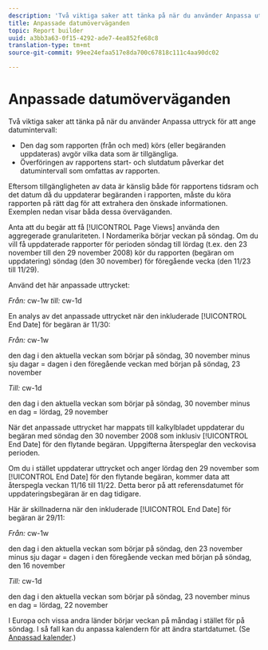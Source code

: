 ```yaml
---
description: 'Två viktiga saker att tänka på när du använder Anpassa uttryck för att ange datumintervall '
title: Anpassade datumöverväganden
topic: Report builder
uuid: a3bb3a63-0f15-4292-ade7-4ea852fe68c8
translation-type: tm+mt
source-git-commit: 99ee24efaa517e8da700c67818c111c4aa90dc02

---
```



# Anpassade datumöverväganden

Två viktiga saker att tänka på när du använder Anpassa uttryck för att ange datumintervall:

* Den dag som rapporten (från och med) körs (eller begäranden uppdateras) avgör vilka data som är tillgängliga.
* Överföringen av rapportens start- och slutdatum påverkar det datumintervall som omfattas av rapporten.

Eftersom tillgängligheten av data är känslig både för rapportens tidsram och det datum då du uppdaterar begäranden i rapporten, måste du köra rapporten på rätt dag för att extrahera den önskade informationen. Exemplen nedan visar båda dessa överväganden.

Anta att du begär att få [!UICONTROL Page Views] använda den aggregerade granulariteten. I Nordamerika börjar veckan på söndag. Om du vill få uppdaterade rapporter för perioden söndag till lördag (t.ex. den 23 november till den 29 november 2008) kör du rapporten (begäran om uppdatering) söndag (den 30 november) för föregående vecka (den 11/23 till 11/29).

Använd det här anpassade uttrycket:

*Från:* cw-1w *till:* cw-1d

En analys av det anpassade uttrycket när den inkluderade [!UICONTROL End Date] för begäran är 11/30:

*Från:* cw-1w

den dag i den aktuella veckan som börjar på söndag, 30 november minus sju dagar = dagen i den föregående veckan med början på söndag, 23 november

*Till:* cw-1d

den dag i den aktuella veckan som börjar på söndag, 30 november minus en dag = lördag, 29 november

När det anpassade uttrycket har mappats till kalkylbladet uppdaterar du begäran med söndag den 30 november 2008 som inklusiv [!UICONTROL End Date] för den flytande begäran. Uppgifterna återspeglar den veckovisa perioden.

Om du i stället uppdaterar uttrycket och anger lördag den 29 november som [!UICONTROL End Date] för den flytande begäran, kommer data att återspegla veckan 11/16 till 11/22. Detta beror på att referensdatumet för uppdateringsbegäran är en dag tidigare.

Här är skillnaderna när den inkluderade [!UICONTROL End Date] för begäran är 29/11:

*Från:* cw-1w

den dag i den aktuella veckan som börjar på söndag, den 23 november minus sju dagar = dagen i den föregående veckan med början på söndag, den 16 november

*Till:* cw-1d

den dag i den aktuella veckan som börjar på söndag, 23 november minus en dag = lördag, 22 november

I Europa och vissa andra länder börjar veckan på måndag i stället för på söndag. I så fall kan du anpassa kalendern för att ändra startdatumet. (Se [Anpassad kalender](/help/analyze/report-builder/data-requests/configuring-report-dates/custom-calendar.md).)
